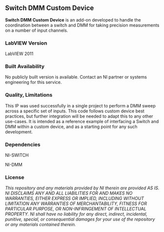 ## Switch DMM Custom Device ##

**Switch DMM Custom Device** is an add-on developed to handle the coordination between a switch and DMM for taking precision measurements on a number of input channels.

### LabVIEW Version ###

LabVIEW 2011

### Built Availability ###

No publicly built version is available. Contact an NI partner or systems engineering for this service.

### Quality, Limitations ###

This IP was used successfully in a single project to perform a DMM sweep across a specific set of inputs.  This code follows custom device best practices, but further integration will be needed to adapt this to any other use-cases.  It is intended as a reference example of interfacing a Switch and DMM within a custom device, and as a starting point for any such development.


### Dependencies ###

NI-SWITCH

NI-DMM

### License ###

*This repository and any materials provided by NI therein are provided AS IS. NI DISCLAIMS ANY AND ALL LIABILITIES FOR AND MAKES NO WARRANTIES, EITHER EXPRESS OR IMPLIED, INCLUDING WITHOUT LIMITATION ANY WARRANTIES OF MERCHANTABILITY, FITNESS FOR  PARTICULAR PURPOSE, OR NON-INFRINGEMENT OF INTELLECTUAL PROPERTY. NI shall have no liability for any direct, indirect, incidental, punitive, special, or consequential damages for your use of the repository or any materials contained therein.*